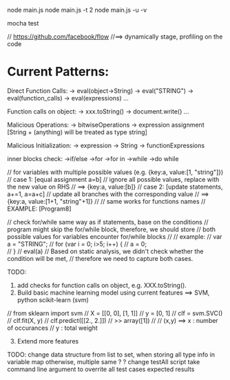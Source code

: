 node main.js
node main.js -t 2
node main.js -u -v

<!-- unit test command for JSDetector -->
mocha test

// https://github.com/facebook/flow
//==> dynamically stage, profiling on the code


Current Patterns:
================================================================
Direct Function Calls:
	-> eval(object->String)
	-> eval("STRING")
	-> eval(function_calls)
	-> eval(expressions)
	...

Function calls on object:
	-> xxx.toString()
	-> document.write()
	...

Malicious Operations:
	-> bitwiseOperations
	-> expression assignment
	[String + (anything) will be treated as type string]

Malicious Initialization:
	-> expression
	-> String
	-> functionExpressions


inner blocks check:
	->if/else
	->for
	->for in
	->while
	->do while


<!-- change varMap store all possible values when encounter if branches -->
// for variables with multiple possible values (e.g. {key:a, value:[1, "string"]})
// case 1:  [equal assignment a=b]
// 		 ignore all possible values, replace with the new value on RHS
//		 ==> {key:a, value:[b]}
// case 2:  [update statements, a+=1, a=a+c]
//		 update all branches with the corresponding value
//		 ==> {key:a, value:[1+1, "string"+1]}
//
// same works for functions names
// EXAMPLE: [Program8]

<!-- change varMap store all possible values when encounter for/while blocks -->
// check for/while same way as if statements, base on the conditions
// program might skip the for/while block, therefore, we should store
// both possible values for variables encounter for/while blocks
//
// example:
//		   	var a = "STRING";
// 		   	for (var i = 0; i>5; i++) {
//				a = 0;	
//			}
//			eval(a)
// Based on static analysis, we didn't check whether the condition will be met,
// therefore we need to capture both cases.


TODO:

1) add checks for function calls on object, e.g. XXX.toString().
2) Build basic machine learning model using current features
	==> SVM, python scikit-learn (svm)

//	from sklearn import svm
//	X = [[0, 0], [1, 1]]
//	y = [0, 1]
//	clf = svm.SVC()
//	clf.fit(X, y)
//	clf.predict([[2., 2.]])
//	>> array([1])
//
//   (x,y) ==> x : number of occurances
//		   y : total weight

3) Extend more features


TODO: change data structure from list to set, when storing all type info in variable map
otherwise, multiple same ?
? change testAll script take command line argument to overrite all test cases expected results







